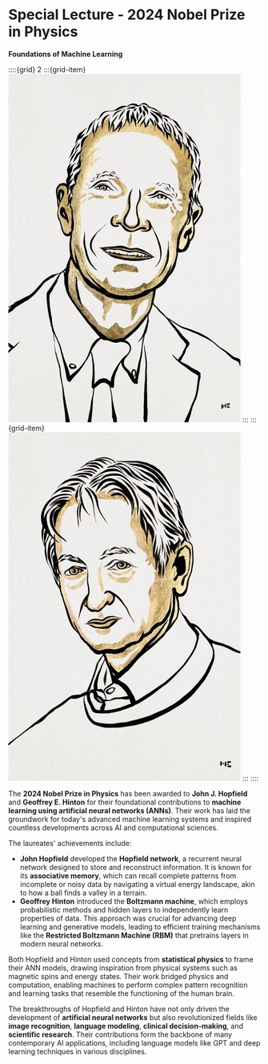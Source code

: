 # Special Lecture - 2024 Nobel Prize in Physics

**Foundations of Machine Learning**

::::{grid} 2
:::{grid-item}
![](figs/Hopfield.jpeg)
:::
:::{grid-item}
![](figs/Hinton.jpeg)
:::
::::

The **2024 Nobel Prize in Physics** has been awarded to **John J. Hopfield** and **Geoffrey E. Hinton** for their foundational contributions to **machine learning using artificial neural networks (ANNs)**. Their work has laid the groundwork for today's advanced machine learning systems and inspired countless developments across AI and computational sciences.

The laureates' achievements include:

- **John Hopfield** developed the **Hopfield network**, a recurrent neural network designed to store and reconstruct information. It is known for its **associative memory**, which can recall complete patterns from incomplete or noisy data by navigating a virtual energy landscape, akin to how a ball finds a valley in a terrain.
- **Geoffrey Hinton** introduced the **Boltzmann machine**, which employs probabilistic methods and hidden layers to independently learn properties of data. This approach was crucial for advancing deep learning and generative models, leading to efficient training mechanisms like the **Restricted Boltzmann Machine (RBM)** that pretrains layers in modern neural networks.

Both Hopfield and Hinton used concepts from **statistical physics** to frame their ANN models, drawing inspiration from physical systems such as magnetic spins and energy states. Their work bridged physics and computation, enabling machines to perform complex pattern recognition and learning tasks that resemble the functioning of the human brain.

The breakthroughs of Hopfield and Hinton have not only driven the development of **artificial neural networks** but also revolutionized fields like **image recognition**, **language modeling**, **clinical decision-making**, and **scientific research**. Their contributions form the backbone of many contemporary AI applications, including language models like GPT and deep learning techniques in various disciplines.

```{tableofcontents}

```
